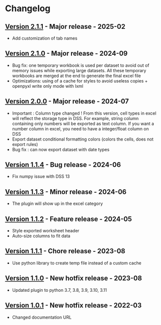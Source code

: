# Changelog

## [Version 2.1.1](https://github.com/dataiku/dss-plugin-multisheet-excel-export/releases/tag/v2.1.1) - Major release - 2025-02

- Add customization of tab names

## [Version 2.1.0](https://github.com/dataiku/dss-plugin-multisheet-excel-export/releases/tag/v2.1.0) - Major release - 2024-09
- Bug fix: one temporary workbook is used per dataset to avoid out of memory issues while exporting large datasets. All these temporary workbooks are merged at the end to generate the final excel file
- Optimizations: using of a cache for styles to avoid useless copies + openpyxl write only mode with lxml

## [Version 2.0.0](https://github.com/dataiku/dss-plugin-multisheet-excel-export/releases/tag/v2.0.0) - Major release - 2024-07
- Important : Column type changed ! From this version, cell types in excel will reflect the storage type in DSS. For example, string column containing only numbers will be exported as text column. If you want a number column in excel, you need to have a integer/float column on DSS
- Export dataset conditional formatting colors (colors the cells, does not export rules)
- Bug fix : can now export dataset with date types

## [Version 1.1.4](https://github.com/dataiku/dss-plugin-multisheet-excel-export/releases/tag/v1.1.4) - Bug release - 2024-06
- Fix numpy issue with DSS 13

## [Version 1.1.3](https://github.com/dataiku/dss-plugin-multisheet-excel-export/releases/tag/v1.1.3) - Minor release - 2024-06
- The plugin will show up in the excel category

## [Version 1.1.2](https://github.com/dataiku/dss-plugin-multisheet-excel-export/releases/tag/v1.1.2) - Feature release - 2024-05
- Style exported worksheet header
- Auto-size columns to fit data

## [Version 1.1.1](https://github.com/dataiku/dss-plugin-multisheet-excel-export/releases/tag/v1.1.0) - Chore release - 2023-08
- Use python library to create temp file instead of a custom cache

## [Version 1.1.0](https://github.com/dataiku/dss-plugin-multisheet-excel-export/releases/tag/v1.1.0) - New hotfix release - 2023-08
- Updated plugin to python 3.7, 3.8, 3.9, 3.10, 3.11

## [Version 1.0.1](https://github.com/dataiku/dss-plugin-multisheet-excel-export/releases/tag/v1.0.1) - New hotfix release - 2022-03
- Changed documentation URL
